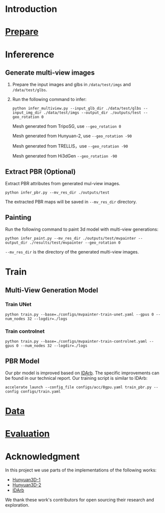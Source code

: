 # Introduction

# [Prepare](./MVPainter/INSTALL.md)

# Infererence
## Generate multi-view images

1. Prepare the input images and glbs in `/data/test/imgs` and `/data/test/glbs`.

2. Run the following command to infer:
    ```
    python infer_multiview.py --input_glb_dir ./data/test/glbs --input_img_dir ./data/test/imgs --output_dir ./outputs/test --geo_rotation 0
    ```




    Mesh generated from TripoSG, use `--geo_rotation 0`

    Mesh generated from Hunyuan-2, use `--geo_rotation -90`

    Mesh generated from TRELLIS，use  `--geo_rotation -90`

    Mesh generated from Hi3dGen  `--geo_rotation -90`


## Extract PBR (Optional)
Extract PBR attributes from generated mul-view images.

```
python infer_pbr.py --mv_res_dir ./outputs/test
```

The extracted PBR maps will be saved in `--mv_res_dir` directory.



## Painting

Run the following command to paint 3d model with multi-view generations:

```
python infer_paint.py --mv_res_dir ./outputs/test/mvpainter --output_dir ./results/test/mvpainter --geo_rotation 0
```

`--mv_res_dir` is the directory of the generated multi-view images.



# Train
## Multi-View Generation Model
### Train UNet
```
python train.py --base=./configs/mvpainter-train-unet.yaml --gpus 0 --num_nodes 32 --logdir=./logs
```

### Train controlnet
```
python train.py --base=./configs/mvpainter-train-controlnet.yaml --gpus 0 --num_nodes 32 --logdir=./logs
```

## PBR Model
Our pbr model is improved based on [IDArb](https://github.com/Lizb6626/IDArb/issues). The specific improvements can be found in our technical report. Our training script is similar to IDArb:

```
accelerate launch --config_file configs/acc/8gpu.yaml train_pbr.py --config configs/train.yaml

```
# [Data](./data_process/README.md)

# [Evaluation](./MVPainte/evaluation/README.md)



# Acknowledgment

In this project we use parts of the implementations of the following works:
- [Hunyuan3D-1](https://github.com/Tencent/Hunyuan3D-1)
- [Hunyuan3D-2](https://github.com/Tencent/Hunyuan3D-2)
- [IDArb](https://github.com/Lizb6626/IDArb)

We thank these work's contributors for open sourcing their research and exploration.